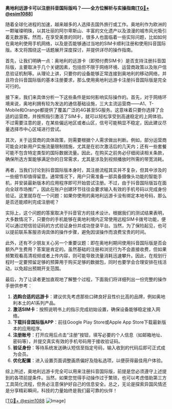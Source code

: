 **奥地利远游卡可以注册抖音国际版吗？——全方位解析与实操指南[[TG💪+ @esim1088](https://t.me/s/esim1088)]**

随着全球化进程的加速，越来越多的人选择去国外旅行或工作。奥地利作为欧洲的一颗璀璨明珠，以其壮丽的阿尔卑斯山、丰富的文化遗产以及浪漫的城市风光吸引着无数游客。然而，在享受美景的同时，很多人也面临着一些实际问题，比如如何在奥地利使用手机网络，以及是否能够通过当地的SIM卡顺利注册和使用抖音国际版。本文将围绕这一话题展开深度探讨，并提供详尽的操作指南。

首先，让我们明确一点：奥地利的远游卡（即预付费SIM卡）是否支持注册抖音国际版，主要取决于几个关键因素，包括但不限于网络环境、运营商政策以及账户信息验证机制等。从理论上讲，只要你的设备能够正常连接到奥地利的移动网络，并且符合抖音国际版的基本注册要求，那么使用奥地利远游卡注册抖音国际版是完全可行的。

接下来，我们来具体分析一下这些条件是如何影响实际操作的。首先，对于网络环境来说，奥地利拥有较为发达的通信基础设施，三大主流运营商——A1、T-Mobile和Orange都提供了覆盖广泛的4G甚至5G服务。这意味着只要你选择了合适的运营商，并按照指引激活了SIM卡，就可以轻松享受到高速稳定的上网体验。不过需要注意的是，在某些偏远地区或者山区，信号可能稍显不稳定，因此建议尽量选择市中心区域进行尝试。

其次，关于运营商的具体政策，则需要根据个人需求做出判断。例如，部分运营商可能会对新用户实施流量限制措施，尤其是在初次激活后的几天内；还有一些套餐可能不包含特定类型的国际数据流量。因此，在购买之前务必仔细阅读相关条款，确保所选方案能够满足你的日常需求，尤其是涉及到视频播放时所需的带宽消耗。

再者，当我们讨论到抖音国际版本身时，其注册流程其实并不复杂，但其中涉及的一些细节却值得留意。通常情况下，用户只需准备一部具备摄像头功能的智能手机，并安装最新版本的应用程序即可开始尝试注册。不过，由于抖音国际版旨在面向全球市场推广，因此在账户创建环节往往会要求输入有效的手机号码以完成身份验证。这里就存在一个问题：如果你使用的奥地利远游卡没有绑定本地号码，那么是否还能顺利完成注册呢？

实际上，这个问题的答案取决于抖音官方的技术设计。根据我们的测试结果表明，大多数情况下，只要你的手机能够在奥地利境内正常使用远程SIM卡拨号功能，便可以通过短信验证码的方式验证身份并成功登录平台。当然，为了保险起见，也可以提前联系客服咨询具体的操作步骤，避免因误操作而浪费宝贵的时间。

此外，还有不少朋友关心另一个重要议题：即在奥地利期间使用抖音国际版是否会额外产生费用？答案是肯定的。虽然基础的注册和浏览行为不会直接收费，但如果频繁观看高清视频或者上传内容，则可能导致流量消耗迅速攀升。因此，在规划行程时一定要预留足够的预算用于购买足够的数据包，同时也要学会合理安排在线活动，以免超出预期开支范围。

最后，为了让读者更加直观地了解整个过程，下面我们将详细列出一份完整的操作手册供参考：

1. **选购合适的远游卡**：建议优先考虑那些口碑良好且性价比高的品牌，例如奥地利本土的A1系列产品。
2. **激活SIM卡**：按照说明书上的指示完成初始设置，确保设备能够稳定接入网络。
3. **下载抖音国际版APP**：前往Google Play Store或Apple App Store下载最新版本的应用程序。
4. **注册账号**：打开应用后点击“注册”按钮，填写必要的个人信息（如邮箱地址、密码等），并提交真实有效的手机号码用于接收验证码。
5. **验证身份**：等待系统发送确认短信至指定号码，输入收到的代码后即可正式成为会员。
6. **优化配置**：进入设置页面调整画质偏好及隐私选项，以便获得最佳用户体验。

综上所述，奥地利远游卡完全可以用来注册抖音国际版，前提是您必须遵守上述提到的各项前提条件。当然，如果您觉得手动操作过于繁琐，也可以考虑借助第三方工具简化流程，但务必注意保护好自己的信息安全。总之，无论是探索异国风情还是分享精彩瞬间，科技的力量始终是我们最可靠的伙伴！

[[TG💪+ @esim1088](https://t.me/s/esim1088) ![Image](https://i.postimg.cc/4NQfJmqS/Snipaste-2025-05-13-00-14-12.png)]